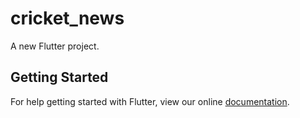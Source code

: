 # cricket_news

A new Flutter project.

## Getting Started

For help getting started with Flutter, view our online
[documentation](https://flutter.io/).
